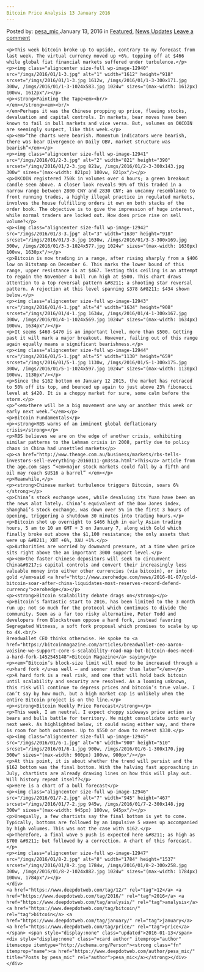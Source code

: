 ```yaml
---
Bitcoin Price Analysis 13 January 2016
---
```

<article class="post-listing post-12939 post type-post status-publish format-standard has-post-thumbnail hentry  tag-2688 tag-3336 tag-analysis tag-bitcoin tag-january tag-price">
    <div class="post-inner">
        <span>Posted by: <a href="https://www.deepdotweb.com/author/pesa_mic/" title="">pesa_mic </a></span>
    <span>January 13, 2016</span>
    <span>in <a href="https://www.deepdotweb.com/category/deepdot-news/" rel="category tag">Featured</a>, <a href="https://www.deepdotweb.com/category/news-updates/" rel="category tag">News Updates</a></span>
    <span><a href="https://www.deepdotweb.com/2016/01/13/bitcoin-price-analysis-13-january-2016/#respond">Leave a comment</a></span>
    </p>
    <div class="clear"></div>
    
    <p>This week bitcoin broke up to upside, contrary to my forecast from last week. The virtual currency moved up +6%, topping off at $466 while global fiat financial markets suffered under turbulence.</p>
    <p><img class="aligncenter size-full wp-image-12940" src="/imgs/2016/01/1-3.jpg" alt="1" width="1612" height="918" srcset="/imgs/2016/01/1-3.jpg 1612w, /imgs/2016/01/1-3-300x171.jpg 300w, /imgs/2016/01/1-3-1024x583.jpg 1024w" sizes="(max-width: 1612px) 100vw, 1612px"/></p>
    <p><strong>Painting the Tape<em><br/>
    </em></strong><em><br/>
    </em>Perhaps it was the Chinese propping up price, fleeing stocks, devaluation and capital controls. In markets, bear moves have been known to fail in bull markets and vice versa. But, volumes on OKCOIN are seemingly suspect, like this week.</p>
    <p><em>“the charts were bearish. Momentum indicators were bearish, there was bear Divergence on Daily OBV, market structure was bearish”</em></p>
    <p><img class="aligncenter size-full wp-image-12941" src="/imgs/2016/01/2-3.jpg" alt="2" width="821" height="390" srcset="/imgs/2016/01/2-3.jpg 821w, /imgs/2016/01/2-3-300x143.jpg 300w" sizes="(max-width: 821px) 100vw, 821px"/></p>
    <p>OKCOIN registered 750k in volumes over 4 hours; a green breakout candle seen above. A closer look reveals 90% of this traded in a narrow range between 2800 CNY and 2830 CNY; an uncanny resemblance to front running trades, a highly illegal practice in regulated markets, involves the house fulfilling orders it own on both stacks of the order book. The objective is to give the impression of huge interest, while normal traders are locked out. How does price rise on sell volume?</p>
    <p><img class="aligncenter size-full wp-image-12942" src="/imgs/2016/01/3-3.jpg" alt="3" width="1630" height="918" srcset="/imgs/2016/01/3-3.jpg 1630w, /imgs/2016/01/3-3-300x169.jpg 300w, /imgs/2016/01/3-3-1024x577.jpg 1024w" sizes="(max-width: 1630px) 100vw, 1630px"/></p>
    <p>Bitcoin is now trading in a range, after rising sharply from a $406 low on Bitstamp on December 6. This marks the lower bound of this range, upper resistance is at $467. Testing this ceiling is an attempt to regain the November 4 bull run high at $500. This chart draws attention to a top reversal pattern &#8211; a shooting star reversal pattern. A rejection at this level spanning $378 &#8211; $434 shown below.</p>
    <p><img class="aligncenter size-full wp-image-12943" src="/imgs/2016/01/4-1.jpg" alt="4" width="1634" height="908" srcset="/imgs/2016/01/4-1.jpg 1634w, /imgs/2016/01/4-1-300x167.jpg 300w, /imgs/2016/01/4-1-1024x569.jpg 1024w" sizes="(max-width: 1634px) 100vw, 1634px"/></p>
    <p>It seems $460-$470 is an important level, more than $500. Getting past it will mark a major breakout. However, failing out of this range again equally means a significant bearishness.</p>
    <p><img class="aligncenter size-full wp-image-12944" src="/imgs/2016/01/5-1.jpg" alt="5" width="1130" height="659" srcset="/imgs/2016/01/5-1.jpg 1130w, /imgs/2016/01/5-1-300x175.jpg 300w, /imgs/2016/01/5-1-1024x597.jpg 1024w" sizes="(max-width: 1130px) 100vw, 1130px"/></p>
    <p>Since the $162 bottom on January 12 2015, the market has retraced to 50% off its top, and bounced up again to just above 23% fibonacci level at $420. It is a choppy market for sure, some calm before the storm.</p>
    <p>“<em>there will be a big movement one way or another this week or early next week.”</em></p>
    <p>Bitcoin Fundamentals</p>
    <p><strong>RBS warns of an imminent global deflationary crisis</strong></p>
    <p>RBS believes we are on the edge of another crisis, exhibiting similar patterns to the Lehman crisis in 2008, partly due to policy chaos in China had unsettled markets</p>
    <p><a href="http://www.theage.com.au/business/markets/rbs-tells-investors-sell-everything-20160111-gm3ssa.html">This</a> article from the age.com says “<em>major stock markets could fall by a fifth and oil may reach $US16 a barrel” </em></p>
    <p>Meanwhile,</p>
    <p><strong>Chinese market turbulence triggers Bitcoin, soars 6%</strong></p>
    <p>China’s stock exchange woes, while devaluing its Yuan have been on the news alot lately. China’s equivalent of the Dow Jones index, Shanghai’s Stock exchange, was down over 5% in the first 3 hours of opening, triggering a shutdown 30 minutes into trading hours.</p>
    <p>Bitcoin shot up overnight to $466 high in early Asian trading hours, 5 am to 10 am GMT + 3 on January 7, along with Gold which finally broke out above the $1,100 resistance; the only assets that were up &#8211; XBT +6%, XAU +1%.</p>
    <p>Authorities are worried by downward pressure, at a time when price sits right above the an important 3000 support level.</p>
    <p><em>the faster Chinese depositors will seek to circumvent China&#8217;s capital controls and convert their increasingly less valuable money into either other currencies (via bitcoin), or into gold </em>said <a href="http://www.zerohedge.com/news/2016-01-07/gold-bitcoin-soar-after-china-liquidates-most-reserves-record-defend-currency">zerohedge</a></p>
    <p><strong>Bitcoin scalability debate drags on</strong></p>
    <p>Bitcoin’s fantastic start to 2016, has been limited to the 3 month run up; not so much for the protocol which continues to divide the community. Seen as a far too risky alternative, Peter Todd and developers from Blockstream oppose a hard fork, instead favoring Segregated Witness, a soft fork proposal which promises to scale by up to 4X.<br/>
    Breadwallet CEO thinks otherwise. He spoke to <a href="https://bitcoinmagazine.com/articles/breadwallet-ceo-aaron-voisine-we-support-core-s-scalability-road-map-but-bitcoin-does-need-a-hard-fork-1452545148">Bitcoin Magazine</a> saying</p>
    <p><em>“Bitcoin’s block-size limit will need to be increased through a <u>hard fork </u>as well – and sooner rather than later”</em></p>
    <p>A hard fork is a real risk, and one that will hold back bitcoin until scalability and security are resolved. As a looming unknown, this risk will continue to depress prices and bitcoin’s true value. I can’t say by how much, but a high market cap is unlikely when the entire Bitcoin project is on the line.</p>
    <p><strong>Bitcoin Weekly Price Forecast</strong></p>
    <p>This week, I am neutral. I expect choppy sideways price action as bears and bulls battle for territory. We might consolidate into early next week. As highlighted below, it could swing either way, and there is room for both outcomes. Up to $550 or down to retest $330.</p>
    <p><img class="aligncenter size-full wp-image-12945" src="/imgs/2016/01/6-1.jpg" alt="6" width="900" height="510" srcset="/imgs/2016/01/6-1.jpg 900w, /imgs/2016/01/6-1-300x170.jpg 300w" sizes="(max-width: 900px) 100vw, 900px"/></p>
    <p>At this point, it is about whether the trend will persist and the $162 bottom was the final bottom. With the halving fast approaching in July, chartists are already drawing lines on how this will play out. Will history repeat itself?</p>
    <p>Here is a chart of a bull forecast</p>
    <p><img class="aligncenter size-full wp-image-12946" src="/imgs/2016/01/7-2.jpg" alt="7" width="945" height="467" srcset="/imgs/2016/01/7-2.jpg 945w, /imgs/2016/01/7-2-300x148.jpg 300w" sizes="(max-width: 945px) 100vw, 945px"/></p>
    <p>Unequally, a few chartists say the final bottom is yet to come. Typically, bottoms are followed by an impulsive 5 waves up accompanied by high volumes. This was not the case with $162.</p>
    <p>Therefore, a final wave 5 push is expected here &#8211; as high as $700 &#8211; but followed by a correction. A chart of this forecast.</p>
    <p><img class="aligncenter size-full wp-image-12947" src="/imgs/2016/01/8-2.jpg" alt="8" width="1784" height="1537" srcset="/imgs/2016/01/8-2.jpg 1784w, /imgs/2016/01/8-2-300x258.jpg 300w, /imgs/2016/01/8-2-1024x882.jpg 1024w" sizes="(max-width: 1784px) 100vw, 1784px"/></p>
    </div>
    <a href="https://www.deepdotweb.com/tag/12/" rel="tag">12</a> <a href="https://www.deepdotweb.com/tag/2016/" rel="tag">2016</a> <a href="https://www.deepdotweb.com/tag/analysis/" rel="tag">analysis</a> <a href="https://www.deepdotweb.com/tag/bitcoin/" rel="tag">bitcoin</a> <a href="https://www.deepdotweb.com/tag/january/" rel="tag">january</a> <a href="https://www.deepdotweb.com/tag/price/" rel="tag">price</a></span> <span style="display:none" class="updated">2016-01-13</span>
    <div style="display:none" class="vcard author" itemprop="author" itemscope itemtype="http://schema.org/Person"><strong class="fn" itemprop="name"><a href="https://www.deepdotweb.com/author/pesa_mic/" title="Posts by pesa_mic" rel="author">pesa_mic</a></strong></div>
    </div>
</article>

